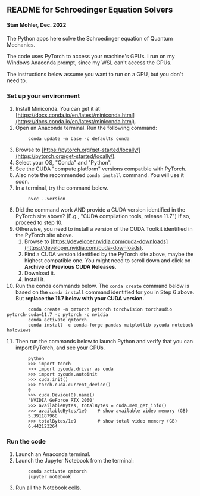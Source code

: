 ## README for Schroedinger Equation Solvers
#### Stan Mohler, Dec. 2022

The Python apps here solve the Schroedinger equation of Quantum Mechanics.  

The code uses PyTorch to access your machine's GPUs.  I run on my Windows
Anaconda prompt, since my WSL can't access the GPUs.  

The instructions below assume you want to run on a GPU, but you don't need to.

### Set up your environment

1. Install Miniconda.  You can get it at [https://docs.conda.io/en/latest/miniconda.html](https://docs.conda.io/en/latest/miniconda.html).  
2. Open an Anaconda terminal.  Run the following command:
```
        conda update -n base -c defaults conda
```
3. Browse to [https://pytorch.org/get-started/locally/](https://pytorch.org/get-started/locally/).  
4. Select your OS, "Conda" and "Python".
5. See the CUDA "compute platform" versions compatible with PyTorch.  
6. Also note the recommended `conda install` command.  You will use it soon.  
7. In a terminal, try the command below.
```
        nvcc --version
```
8. Did the command work AND provide a CUDA version identified in the PyTorch site above?  (E.g., "CUDA compilation tools, release 11.7")  If so, proceed to step 10.
9. Otherwise, you need to install a version of the CUDA Toolkit identified in the PyTorch site above.  
   1. Browse to [https://developer.nvidia.com/cuda-downloads](https://developer.nvidia.com/cuda-downloads).  
   2. Find a CUDA version identified by the PyTorch site above, maybe the highest compatible one.  You might need to scroll down and click on **Archive of Previous CUDA Releases**.   
   3. Download it.
   4. Install it.
10. Run the conda commands below.  The `conda create` command below is based on the `conda install` command identified for you in Step 6 above.  But **replace the 11.7 below with your CUDA version.**
```
        conda create -n qmtorch pytorch torchvision torchaudio pytorch-cuda=11.7 -c pytorch -c nvidia
        conda activate qmtorch
        conda install -c conda-forge pandas matplotlib pycuda notebook holoviews
```
11. Then run the commands below to launch Python and verify that you can import PyTorch, and see your GPUs.  
```
        python
        >>> import torch
        >>> import pycuda.driver as cuda
        >>> import pycuda.autoinit
        >>> cuda.init()
        >>> torch.cuda.current_device()
        0
        >>> cuda.Device(0).name()
        'NVIDIA GeForce RTX 2060'
        >>> availableBytes, totalBytes = cuda.mem_get_info()
        >>> availableBytes/1e9    # show available video memory (GB)
        5.391187968
        >>> totalBytes/1e9        # show total video memory (GB)
        6.442123264
```
### Run the code
1. Launch an Anaconda terminal.  
2. Launch the Jupyter Notebook from the terminal:
```
        conda activate qmtorch
        jupyter notebook
```
3. Run all the Notebook cells.  
